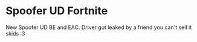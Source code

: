 # Spoofer UD Fortnite
New Spoofer UD BE and EAC. Driver got leaked by a friend you can't sell it skids :3












